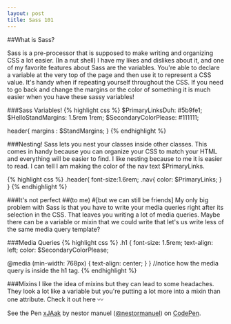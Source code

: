 ```yaml
---
layout: post
title: Sass 101
---
```


##What is Sass?

Sass is a pre-processor that is supposed to make writing and organizing CSS a lot easier. (In a nut shell)
I have my likes and dislikes about it, and one of my favorite features about Sass are the variables. You're able to declare a variable at the very top of the page and then use it to represent a CSS value. It's handy when if repeating yourself throughout the CSS. If you need to go back and change the margins or the color of something it is much easier when you have these sassy variables! 

###Sass Variables!
{% highlight css %}
$PrimaryLinksDuh: #5b9fe1;
$HelloStandMargins: 1.5rem 1rem;
$SecondaryColorPlease: #111111;

header{
margins : $StandMargins;
}
{% endhighlight %}

###Nesting!
Sass lets you nest your classes inside other classes. This comes in handy because you can organize your CSS to match your HTML and everything will be easier to find. I like nesting because to me it is easier to read. I can tell I am making the color of the nav text $PrimaryLinks. 

{% highlight css %}
.header{
font-size:1.6rem;
  .nav{
      color: $PrimaryLinks;
  }
}
{% endhighlight %}

###It's not perfect ##(to me) #[but we can still be friends]
My only big problem with Sass is that you have to write your media queries right after its selection in the CSS. That leaves you writing a lot of media queries. Maybe there can be a variable or mixin that we could write that let's us write less of the same media query template? 

###Media Queries
{% highlight css %}
.h1 {
  font-size: 1.5rem;
  text-align: left;
  color: $SecondaryColorPlease;

  @media (min-width: 768px) {
    text-align: center;
  }
}
//notice how the media query is inside the h1 tag. 
{% endhighlight %}

###Mixins
I like the idea of mixins but they can lead to some headaches. They look a lot like a variable but you're putting a lot more into a mixin than one attribute. Check it out here :wavy_dash:
<p data-height="268" data-theme-id="0" data-slug-hash="xJAak" data-default-tab="result" data-user="nestormanuel" class='codepen'>See the Pen <a href='http://codepen.io/nestormanuel/pen/xJAak/'>xJAak</a> by nestor manuel (<a href='http://codepen.io/nestormanuel'>@nestormanuel</a>) on <a href='http://codepen.io'>CodePen</a>.</p>
<script async src="//codepen.io/assets/embed/ei.js"></script>



